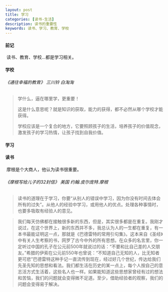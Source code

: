 ```yaml
---
layout: post
title: 学习
categories: [读书-生活]
description: 读书的重要性
keywords: 读书、学习、教育、学校
---
```


#### 前记

​	读书、教育、学校...都是学习相关。



#### 学校

###### 《通往幸福的教育》  三川铃 白淘淘

> 学什么，逼在哪里学，更重要！
>
> 这是什么意思呢？就是知识的获取，能力的获得，都不必然从哪个学校才能获得。
>
> 学校应该是一个复合的地方，它要照顾孩子的生活，培养孩子的价值观念，激发孩子的学习热情，让孩子找到自我价值。



#### 学习



#### 读书

​	摩根是个大商人，他认为读书很重要。

###### 《摩根写给儿子的32封信》 美国 约翰.皮尔庞特.摩根

> 读书的道理在于学习，你要“从别人的错误中学习，因为你没有时间去体会所有的过失”。从他人的经验中学习，或用他人的优点。处理各种事情时，也要多吸取有经验人的意见。

> 我们每天仿佛都在接触很多新的东西，但是，其实很多都是在重复。我刚才说过，在这个世界上，新的东西并不多，我总认为人的一生都在重复，有一本书最能证明这一点，那就是《巴德雷特的常用引句集》。这本来自《圣经》中有关人生考察的书，网罗了古今中外的所有思想。在众多的名言里，你一定听过中国的孔子在公元前500年就说过的话：“不要和比自己差的人交朋友。”希腊的伊索在公元前550年也曾说：“不知道自己无知的人，比无知者更可悲”巴德雷特这种手记一直流传到现在，经过好几个世纪，传达给我们先圣先知的思想和看法。我们都生活在历史的某一点上，每个人按自己的意志活方式生活着，这些名人也一样。如果能知道这些思想家曾经有过的想法和苦恼，我们的问题就会变得微不足道。至少，借助经验者的观察，我们的问题会变得易于解决。

